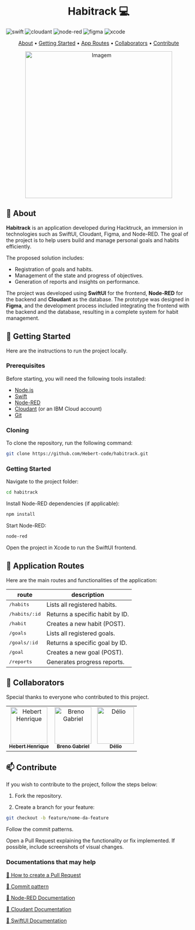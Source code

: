 [XCODE_BADGE]: https://img.shields.io/badge/Xcode-007ACC?style=for-the-badge&logo=Xcode&logoColor=white
[SWIFT__BADGE]: https://img.shields.io/badge/Swift-FA7343?style=for-the-badge&logo=swift&logoColor=white
[CLOUDANT__BADGE]: https://img.shields.io/badge/Cloudant-000?style=for-the-badge&logo=ibm
[NODE_RED__BADGE]: https://img.shields.io/badge/Node--RED-8F0000?style=for-the-badge&logo=nodered
[FIGMA__BADGE]: https://img.shields.io/badge/Figma-F24E1E?style=for-the-badge&logo=figma&logoColor=white

<h1 align="center" style="font-weight: bold;">Habitrack 💻</h1>

![swift][SWIFT__BADGE]
![cloudant][CLOUDANT__BADGE]
![node-red][NODE_RED__BADGE]
![figma][FIGMA__BADGE]
![xcode][XCODE_BADGE]

<p align="center">
 <a href="#about">About</a> • 
 <a href="#started">Getting Started</a> • 
 <a href="#routes">App Routes</a> • 
 <a href="#colab">Collaborators</a> •
 <a href="#contribute">Contribute</a>
</p>

<p align="center">
    <img src="![Image](https://github.com/user-attachments/assets/6792e861-8652-48fc-9e97-25c2c3b47753)" alt="Imagem" width="400px">
</p>

<h2 id="about">📌 About</h2>

**Habitrack** is an application developed during Hacktruck, an immersion in technologies such as SwiftUI, Cloudant, Figma, and Node-RED. The goal of the project is to help users build and manage personal goals and habits efficiently.

The proposed solution includes:
- Registration of goals and habits.
- Management of the state and progress of objectives.
- Generation of reports and insights on performance.

The project was developed using **SwiftUI** for the frontend, **Node-RED** for the backend and **Cloudant** as the database. The prototype was designed in **Figma**, and the development process included integrating the frontend with the backend and the database, resulting in a complete system for habit management.

<h2 id="started">🚀 Getting Started</h2>

Here are the instructions to run the project locally.

<h3>Prerequisites</h3>

Before starting, you will need the following tools installed:

- [Node.js](https://nodejs.org/)
- [Swift](https://developer.apple.com/swift/)
- [Node-RED](https://nodered.org/docs/getting-started/)
- [Cloudant](https://www.ibm.com/cloud/cloudant) (or an IBM Cloud account)
- [Git](https://git-scm.com/)

<h3>Cloning</h3>

To clone the repository, run the following command:

```bash
git clone https://github.com/Hebert-code/habitrack.git
```
<h3>Getting Started</h3>
Navigate to the project folder:

```bash
cd habitrack
```
Install Node-RED dependencies (if applicable):

```bash
npm install
```

Start Node-RED:

```bash
node-red
```

Open the project in Xcode to run the SwiftUI frontend.

<h2 id="routes">📍 Application Routes</h2>
Here are the main routes and functionalities of the application:

| route                  | description                                          
|------------------------|-----------------------------------------------------
| <kbd>/habits</kbd>     |  Lists all registered habits.
| <kbd>/habits/:id</kbd> | 	Returns a specific habit by ID.
| <kbd>/habit</kbd>      |  Creates a new habit (POST).
| <kbd>/goals</kbd>      |  Lists all registered goals.
| <kbd>/goals/:id</kbd>  |  Returns a specific goal by ID.
| <kbd>/goal</kbd>       |  Creates a new goal (POST).
| <kbd>/reports</kbd>    |  Generates progress reports.


<h2 id="colab">🤝 Collaborators</h2>

Special thanks to everyone who contributed to this project.

<table> 

 <tr> <td align="center"> 
 <a href="https://github.com/Hebert-code"> <img src="https://avatars.githubusercontent.com/u/111450232?v=4" width="100px;" alt="Hebert Henrique"/><br> <sub> <b>Hebert Henrique</b> </sub> </a>
 
 </td> <td align="center"> <a href="https://github.com/CodeByBreno"> <img src="https://avatars.githubusercontent.com/u/132024181?v=4" width="100px;" alt="Breno Gabriel"/><br> <sub> <b>Breno Gabriel</b> </sub> </a> 
 
 </td> <td align="center"> <a href="https://github.com/DelioMg"> <img src="https://avatars.githubusercontent.com/u/97815194?v=4" width="100px;" alt="Délio"/><br> <sub> <b>Délio</b> </sub> </a> </td> </tr> </table>


<h2 id="contribute">📫 Contribute</h2>
If you wish to contribute to the project, follow the steps below:

1. Fork the repository.

2. Create a branch for your feature:
```bash
git checkout -b feature/nome-da-feature
```
Follow the commit patterns.

Open a Pull Request explaining the functionality or fix implemented. If possible, include screenshots of visual changes.

<h3>Documentations that may help</h3>


[📝 How to create a Pull Request](https://www.atlassian.com/br/git/tutorials/making-a-pull-request)

[💾 Commit pattern](https://gist.github.com/joshbuchea/6f47e86d2510bce28f8e7f42ae84c716)

[📝 Node-RED Documentation](https://nodered.org/docs/)

[💾 Cloudant Documentation](https://cloud.ibm.com/docs/cloudant?topic=cloudant-getting-started)

[📝 SwiftUI Documentation](https://developer.apple.com/xcode/swiftui/)

<!-- end list -->

